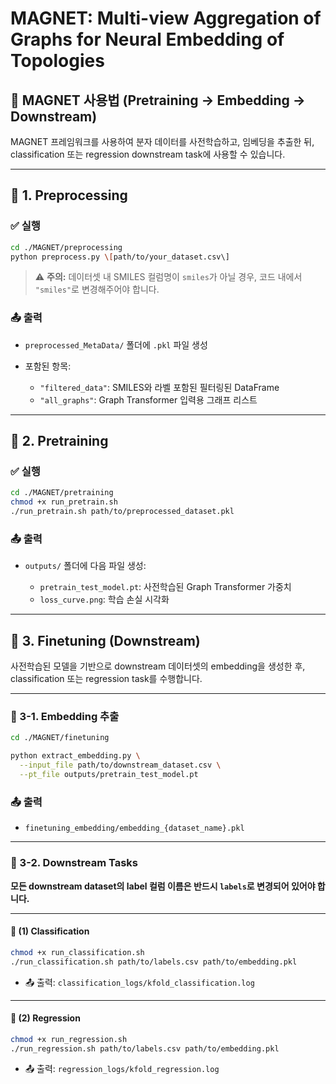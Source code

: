 # MAGNET: Multi-view Aggregation of Graphs for Neural Embedding of Topologies

## 🔧 MAGNET 사용법 (Pretraining → Embedding → Downstream)

MAGNET 프레임워크를 사용하여 분자 데이터를 사전학습하고, 임베딩을 추출한 뒤, classification 또는 regression downstream task에 사용할 수 있습니다.

---

## 📁 1. Preprocessing

### ✅ 실행

```bash
cd ./MAGNET/preprocessing
python preprocess.py \[path/to/your_dataset.csv\]
```

> ⚠️ **주의:**
> 데이터셋 내 SMILES 컬럼명이 `smiles`가 아닐 경우, 코드 내에서 `"smiles"`로 변경해주어야 합니다.

### 📤 출력

* `preprocessed_MetaData/` 폴더에 `.pkl` 파일 생성
* 포함된 항목:

  * `"filtered_data"`: SMILES와 라벨 포함된 필터링된 DataFrame
  * `"all_graphs"`: Graph Transformer 입력용 그래프 리스트

---

## 🧠 2. Pretraining

### ✅ 실행

```bash
cd ./MAGNET/pretraining
chmod +x run_pretrain.sh
./run_pretrain.sh path/to/preprocessed_dataset.pkl
```

### 📤 출력

* `outputs/` 폴더에 다음 파일 생성:

  * `pretrain_test_model.pt`: 사전학습된 Graph Transformer 가중치
  * `loss_curve.png`: 학습 손실 시각화

---

## 🚀 3. Finetuning (Downstream)

사전학습된 모델을 기반으로 downstream 데이터셋의 embedding을 생성한 후, classification 또는 regression task를 수행합니다.

---

### 🔹 3-1. Embedding 추출

```bash
cd ./MAGNET/finetuning

python extract_embedding.py \
  --input_file path/to/downstream_dataset.csv \
  --pt_file outputs/pretrain_test_model.pt
```

### 📤 출력

* `finetuning_embedding/embedding_{dataset_name}.pkl`

---

### 🔹 3-2. Downstream Tasks

**모든 downstream dataset의 label 컬럼 이름은 반드시 `labels`로 변경되어 있어야 합니다.**

---

#### 📘 (1) Classification

```bash
chmod +x run_classification.sh
./run_classification.sh path/to/labels.csv path/to/embedding.pkl
```


* 📤 출력: `classification_logs/kfold_classification.log`

___

#### 📗 (2) Regression

```bash
chmod +x run_regression.sh
./run_regression.sh path/to/labels.csv path/to/embedding.pkl
```

* 📤 출력: `regression_logs/kfold_regression.log`
